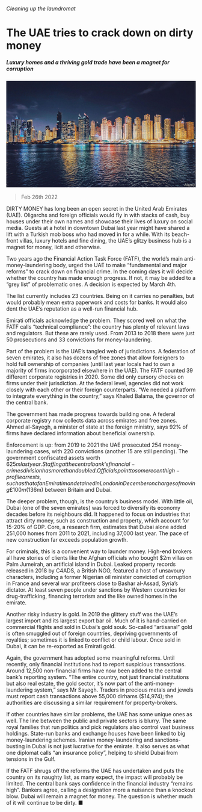 ###### Cleaning up the laundromat

# The UAE tries to crack down on dirty money 

##### Luxury homes and a thriving gold trade have been a magnet for corruption 

![image](images/20220226_MAP005_0.jpg) 

> Feb 26th 2022 

DIRTY MONEY has long been an open secret in the United Arab Emirates (UAE). Oligarchs and foreign officials would fly in with stacks of cash, buy houses under their own names and showcase their lives of luxury on social media. Guests at a hotel in downtown Dubai last year might have shared a lift with a Turkish mob boss who had moved in for a while. With its beach-front villas, luxury hotels and fine dining, the UAE’s glitzy business hub is a magnet for money, licit and otherwise.

Two years ago the Financial Action Task Force (FATF), the world’s main anti-money-laundering body, urged the UAE to make “fundamental and major reforms” to crack down on financial crime. In the coming days it will decide whether the country has made enough progress. If not, it may be added to a “grey list” of problematic ones. A decision is expected by March 4th.


The list currently includes 23 countries. Being on it carries no penalties, but would probably mean extra paperwork and costs for banks. It would also dent the UAE’s reputation as a well-run financial hub.

Emirati officials acknowledge the problem. They scored well on what the FATF calls “technical compliance”: the country has plenty of relevant laws and regulators. But these are rarely used. From 2013 to 2018 there were just 50 prosecutions and 33 convictions for money-laundering.

Part of the problem is the UAE’s tangled web of jurisdictions. A federation of seven emirates, it also has dozens of free zones that allow foreigners to hold full ownership of companies (until last year locals had to own a majority of firms incorporated elsewhere in the UAE). The FATF counted 39 different corporate registries in 2020. Some did only cursory checks on firms under their jurisdiction. At the federal level, agencies did not work closely with each other or their foreign counterparts. “We needed a platform to integrate everything in the country,” says Khaled Balama, the governor of the central bank.

The government has made progress towards building one. A federal corporate registry now collects data across emirates and free zones. Ahmed al-Sayegh, a minister of state at the foreign ministry, says 92% of firms have declared information about beneficial ownership.

Enforcement is up: from 2019 to 2021 the UAE prosecuted 254 money-laundering cases, with 220 convictions (another 15 are still pending). The government confiscated assets worth $625m last year. Staffing at the central bank’s financial-crimes division has more than doubled. Officials point to some recent high-profile arrests, such as that of an Emirati man detained in London in December on charges of moving £100m ($136m) between Britain and Dubai.

The deeper problem, though, is the country’s business model. With little oil, Dubai (one of the seven emirates) was forced to diversify its economy decades before its neighbours did. It happened to focus on industries that attract dirty money, such as construction and property, which account for 15-20% of GDP. Core, a research firm, estimates that Dubai alone added 251,000 homes from 2011 to 2021, including 37,000 last year. The pace of new construction far exceeds population growth.

For criminals, this is a convenient way to launder money. High-end brokers all have stories of clients like the Afghan officials who bought $2m villas on Palm Jumeirah, an artificial island in Dubai. Leaked property records released in 2018 by C4ADS, a British NGO, featured a host of unsavoury characters, including a former Nigerian oil minister convicted of corruption in France and several war profiteers close to Bashar al-Assad, Syria’s dictator. At least seven people under sanctions by Western countries for drug-trafficking, financing terrorism and the like owned homes in the emirate.

Another risky industry is gold. In 2019 the glittery stuff was the UAE’s largest import and its largest export bar oil. Much of it is hand-carried on commercial flights and sold in Dubai’s gold souk. So-called “artisanal” gold is often smuggled out of foreign countries, depriving governments of royalties; sometimes it is linked to conflict or child labour. Once sold in Dubai, it can be re-exported as Emirati gold.

Again, the government has adopted some meaningful reforms. Until recently, only financial institutions had to report suspicious transactions. Around 12,500 non-financial firms have now been added to the central bank’s reporting system. “The entire country, not just financial institutions but also real estate, the gold sector, it’s now part of the anti-money-laundering system,” says Mr Sayegh. Traders in precious metals and jewels must report cash transactions above 55,000 dirhams ($14,974); the authorities are discussing a similar requirement for property-brokers.

If other countries have similar problems, the UAE has some unique ones as well. The line between the public and private sectors is blurry. The same royal families that run politics and pick regulators also control vast business holdings. State-run banks and exchange houses have been linked to big money-laundering schemes. Iranian money-laundering and sanctions-busting in Dubai is not just lucrative for the emirate. It also serves as what one diplomat calls “an insurance policy”, helping to shield Dubai from tensions in the Gulf.

If the FATF shrugs off the reforms the UAE has undertaken and puts the country on its naughty list, as many expect, the impact will probably be limited. The central bank says confidence in the financial industry “remains high”. Bankers agree, calling a designation more a nuisance than a knockout blow. Dubai will remain a magnet for money. The question is whether much of it will continue to be dirty. ■

